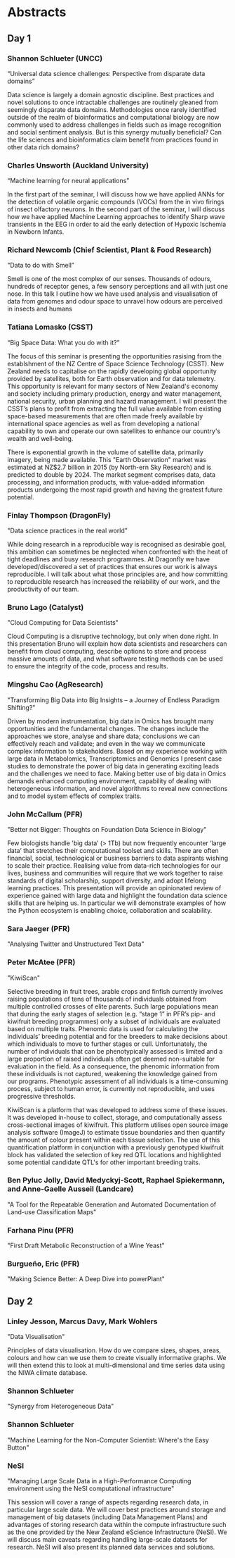 # Abstracts

## Day 1

### Shannon Schlueter (UNCC)

“Universal data science challenges: Perspective from disparate data domains”

Data science is largely a domain agnostic discipline. Best practices and novel solutions to once intractable challenges are routinely gleaned from seemingly disparate data domains. Methodologies once rarely identified outside of the realm of bioinformatics and computational biology are now commonly used to address challenges in fields such as image recognition and social sentiment analysis. But is this synergy mutually beneficial? Can the life sciences and bioinformatics claim benefit from practices found in other data rich domains?

### Charles Unsworth (Auckland University) 

“Machine learning for neural applications”

In the first part of the seminar, I will discuss how we have applied ANNs for the detection of volatile organic compounds (VOCs) from the in vivo firings of insect olfactory neurons. In the second part of the seminar, I will discuss how we have applied Machine Learning approaches to identify Sharp wave transients in the EEG in order to aid the early detection of Hypoxic Ischemia in Newborn Infants.

### Richard Newcomb (Chief Scientist, Plant & Food Research) 

“Data to do with Smell”

Smell is one of the most complex of our senses. Thousands of odours, hundreds of receptor genes, a few sensory perceptions and all with just one nose. In this talk I outline how we have used analysis and visualisation of data from genomes and odour space to unravel how odours are perceived in insects and humans

### Tatiana Lomasko (CSST)

“Big Space Data: What you do with it?”

The focus of this seminar is presenting the opportunities rasising from the establshment of the NZ Centre of Space Science Technology (CSST). New Zealand needs to capitalise on the rapidly developing global opportunity provided by satellites, both for Earth observation and for data telemetry. This opportunity is relevant for many sectors of New Zealand's economy and society including primary production, energy and water management, national security, urban planning and hazard management. I will present the CSST’s plans to profit from extracting the full value available from existing space-based measurements that are often made freely available by international space agencies as well as from developing a national capability to own and operate our own satellites to enhance our country's wealth and well-being.

There is exponential growth in the volume of satellite data, primarily imagery, being made available. This "Earth Observation" market was estimated at NZ$2.7 billion in 2015 (by North-ern Sky Research) and is predicted to double by 2024. The market segment comprises data, data processing, and information products, with value-added information products undergoing the most rapid growth and having the greatest future potential.

### Finlay Thompson (DragonFly)

"Data science practices in the real world”

While doing research in a reproducible way is recognised as desirable goal, this ambition can sometimes be neglected when confronted with the heat of tight deadlines and busy research programmes. At Dragonfly we have developed/discovered a set of practices that ensures our work is always reproducible. I will talk about what those principles are, and how committing to reproducible research has increased the reliability of our work, and the productivity of our team.

### Bruno Lago (Catalyst)

"Cloud Computing for Data Scientists"

Cloud Computing is a disruptive technology, but only when done right. In this presentation Bruno will explain how data scientists and researchers can benefit from cloud computing, describe options to store and process massive amounts of data, and what software testing methods can be used to ensure the integrity of the code, process and results. 

### Mingshu Cao (AgResearch)

"Transforming Big Data into Big Insights – a Journey of Endless Paradigm Shifting?"

Driven by modern instrumentation, big data in Omics has brought many opportunities and the fundamental changes. The changes include the approaches we store, analyse and share data; conclusions we can effectively reach and validate; and even in the way we communicate complex information to stakeholders. Based on my experience working with large data in Metabolomics, Transcriptomics and Genomics I present case studies to demonstrate the power of big data in generating exciting leads and the challenges we need to face. Making better use of big data in Omics demands enhanced computing environment, capability of dealing with heterogeneous information, and novel algorithms to reveal new connections and to model system effects of complex traits.    

### John McCallum (PFR)

"Better not Bigger: Thoughts on Foundation Data Science in Biology"

Few biologists handle 'big data’ (> 1Tb) but now frequently encounter ‘large data’ that stretches their computational toolset and skills. There are often financial, social, technological or business barriers to data aspirants wishing to scale their practice. Realising value from data-rich technologies for our lives, business and communities will require that we work together to raise standards of digital scholarship, support diversity, and adopt lifelong learning practices. This presentation will provide an opinionated review of experience gained with large data and highlight the foundation data science skills that are helping us. In particular we will demonstrate examples of how the Python ecosystem is enabling choice, collaboration and scalability.  

### Sara Jaeger (PFR)

"Analysing Twitter and Unstructured Text Data"

### Peter McAtee (PFR)

"KiwiScan"

Selective breeding in fruit trees, arable crops and finfish currently involves raising populations of tens of thousands of individuals obtained from multiple controlled crosses of elite parents. Such large populations mean that during the early stages of selection (e.g. “stage 1” in PFR’s pip- and kiwifruit breeding programmes) only a subset of individuals are evaluated based on multiple traits. Phenomic data is used for calculating the individuals’ breeding potential and for the breeders to make decisions about which individuals to move to further stages or cull.  Unfortunately, the number of individuals that can be phenotypically assessed is limited and a large proportion of raised individuals often get deemed non-suitable for evaluation in the field.  As a consequence, the phenomic information from these individuals is not captured, weakening the knowledge gained from our programs. Phenotypic assessment of all individuals is a time-consuming process, subject to human error, is currently not reproducible, and uses progressive thresholds.

KiwiScan is a platform that was developed to address some of these issues. It was developed in-house to collect, storage, and computationally assess cross-sectional images of kiwifruit. This platform utilises open source image analysis software (ImageJ) to estimate tissue boundaries and then quantify the amount of colour present within each tissue selection. The use of this quantification platform  in conjunction with a previously genotyped kiwifruit block  has validated the selection of key red QTL locations and  highlighted some potential candidate QTL's for other important breeding traits.

### Ben Pyluc Jolly, David Medyckyj-Scott, Raphael Spiekermann, and Anne-Gaelle Ausseil (Landcare)

"A Tool for the Repeatable Generation and Automated Documentation of Land-use Classification Maps"

### Farhana Pinu (PFR)

"First Draft Metabolic Reconstruction of a Wine Yeast"

### Burgueño, Eric (PFR)

"Making Science Better: A Deep Dive into powerPlant"

## Day 2 

### Linley Jesson, Marcus Davy, Mark Wohlers

"Data Visualisation"

Principles of data visualisation. How do we compare sizes, shapes, areas, colours and how can we use them to create visually informative graphs. We will then extend this to look at multi-dimensional and time series data using the NIWA climate database.

### Shannon Schlueter

"Synergy from Heterogeneous Data"

### Shannon Schlueter

"Machine Learning for the Non-Computer Scientist: Where's the Easy Button"

### NeSI

"Managing Large Scale Data in a High-Performance Computing environment using the NeSI computational infrastructure"

This session will cover a range of aspects regarding research data, in particular large scale data. We will cover best practices around storage and management of big datasets (including Data Management Plans) and advantages of storing research data within the compute infrastructure such as the one provided by the New Zealand eScience Infrastructure (NeSI). We will discuss main caveats regarding handling large-scale datasets for research. NeSI will also present its planned data services and solutions.



